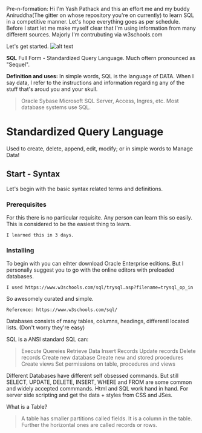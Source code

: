 Pre-n-formation: Hi I'm Yash Pathack and this an effort me and my buddy Aniruddha(The gitter on whose repository you're on currently) to learn SQL in a competitive manner.
Let's hope everything goes as per schedule.
Before I start let me make myself clear that I'm using information from many different sources.
Majorly I'm contrubuting via w3schools.com

Let's get started.
 ![alt text](https://github.com/aniruddha0pandey/Learn_SQL/blob/master/Yash/Resources/download.png)<br/>
 
 
**SQL**
Full Form - Standardized Query Language. Much oftern pronounced as "Sequel".

**Definition and uses:**
In simple words, SQL is the language of DATA. When I say data, I refer to the instructions and information regarding any of the stuff that's aroud you and your skull.

>Oracle
>Sybase
>Microsoft SQL Server, Access, Ingres, etc. Most database systems use SQL. 

# Standardized Query Language

Used to create, delete, append, edit, modify; or in simple words to Manage Data!

## Start - Syntax

Let's begin with the basic syntax related terms and definitions.

### Prerequisites

For this there is no particular requisite. Any person can learn this so easily. This is considered to be the easiest thing to learn.

```
I learned this in 3 days.
```

### Installing

To begin with you can eihter download Oracle Enterprise editions. But I personally suggest you to go with the online editors with preloaded databases.

```
I used https://www.w3schools.com/sql/trysql.asp?filename=trysql_op_in
```

So awesomely curated and simple.

```
Reference: https://www.w3schools.com/sql/
```

Databases consists of many tables, columns, headings, differentl located lists. (Don't worry they're easy)

SQL is a ANSI standard
SQL can:
>Execute Quereies
>Retrieve Data
>Insert Records
>Update records
>Delete records
>Create new database
>Create new and stored procedures
>Create views
>Set permissions on table, procedures and views

Different Databases have different self obsessed commands. But still SELECT, UPDATE, DELETE, INSERT, WHERE and FROM are some common and widely accepted commmands.
Html and SQL work hand in hand. For server side scripting and get the data + styles from CSS and JSes.

What is a Table?
> A table has smaller partitions called fields. It is a column in the table. 
> Further the horizontal ones are called records or rows. 



